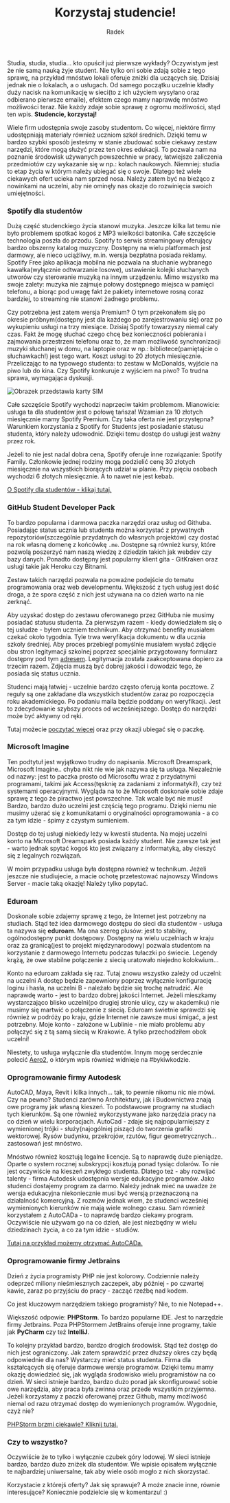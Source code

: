 ﻿---
layout: post
title: Korzystaj studencie!
author: Radek
categories: offtop nauka
excerpt: Zobacz co możesz zyskać będąc studentem!
comments: true
img-thumb: 2018-11-30.png
---
Studia, studia, studia… kto opuścił już pierwsze wykłady? Oczywistym jest że nie samą nauką żyje student. Nie tylko oni sobie zdają sobie z tego sprawę, na przykład mnóstwo lokali oferuje zniżki dla uczących się. Dzisiaj jednak nie o lokalach, a o usługach. Od samego początku uczelnie kładły duży nacisk na komunikację w sieci(to z ich użyciem wysyłano oraz odbierano pierwsze emaile), efektem czego mamy naprawdę mnóstwo możliwości teraz. Nie każdy zdaje sobie sprawę z ogromu możliwości, stąd ten wpis. **Studencie, korzystaj!**

Wiele firm udostępnia swoje zasoby studentom. Co więcej, niektóre firmy udostępniają materiały również uczniom szkół średnich. Dzięki temu w bardzo szybki sposób jesteśmy w stanie zbudować sobie ciekawy zestaw narzędzi, które mogą służyć przez ten okres edukacji. To pozwala nam na poznanie środowisk używanych powszechnie w pracy, łatwiejsze zaliczenia przedmiotów czy wykazanie się w np.: kołach naukowych. Niemniej: studia to etap życia w którym należy ubiegać się o swoje. Dlatego też wiele ciekawych ofert ucieka nam sprzed nosa. Należy zatem być na bieżąco z nowinkami na uczelni, aby nie ominęły nas okazje do rozwinięcia swoich umiejętności.

### Spotify dla studentów

Dużą część studenckiego życia stanowi muzyka. Jeszcze kilka lat temu nie było problemem spotkać kogoś z MP3 wielkości batonika. Całe szczęście technologia poszła do przodu. Spotify to serwis streamingowy oferujący bardzo obszerny katalog muzyczny. Dostępny na wielu platformach jest darmowy, ale nieco uciążliwy, m.in. wersja bezpłatna posiada reklamy. Spotify Free jako aplikacja mobilna nie pozwala na słuchanie wybranego kawałka(wyłącznie odtwarzanie losowe), ustawienie kolejki słuchanych utworów czy sterowanie muzyką na innym urządzeniu. Mimo wszystko ma swoje zalety: muzyka nie zajmuje połowy dostępnego miejsca w pamięci telefonu, a biorąc pod uwagę fakt że pakiety internetowe rosną coraz bardziej, to streaming nie stanowi żadnego problemu.

Czy potrzebna jest zatem wersja Premium? O tym przekonałem się po okresie próbnym(dostępny jest dla każdego po zarejestrowaniu się) oraz po wykupieniu usługi na trzy miesiące. Dzisiaj Spotify towarzyszy niemal cały czas. Fakt że mogę słuchać czego chcę bez konieczności pobierania i zajmowania przestrzeni telefonu oraz to, że mam możliwość synchronizacji muzyki słuchanej w domu, na laptopie oraz w np.: bibliotece(pamiętajcie o słuchawkach!) jest tego wart. Koszt usługi to 20 złotych miesięcznie. Przeliczając to na typowego studenta: to zestaw w McDonalds, wyjście na piwo lub do kina. Czy Spotify konkuruje z wyjściem na piwo? To trudna sprawa, wymagająca dyskusji.

![Obrazek przedstawia karty SIM]({{site.baseurl}}/img/post-img/2018-11-30/spotify.png)

Całe szczęście Spotify wychodzi naprzeciw takim problemom. Mianowicie: usługa ta dla studentów jest o połowę tańsza! Wzamian za 10 złotych miesięcznie mamy Spotify Premium. Czy taka oferta nie jest przystępna? Warunkiem korzystania z Spotify for Students jest posiadanie statusu studenta, który należy udowodnić. Dzięki temu dostęp do usługi jest ważny przez rok.

Jeżeli to nie jest nadal dobra cena, Spotify oferuje inne rozwiązanie: Spotify Family. Członkowie jednej rodziny mogą podzielić cenę 30 złotych miesięcznie na wszystkich biorących udział w planie. Przy pięciu osobach wychodzi 6 złotych miesięcznie. A to nawet nie jest kebab.

[O Spotify dla studentów - klikaj tutaj.](https://www.spotify.com/pl/student/)

### GitHub Student Developer Pack

To bardzo popularna i darmowa paczka narzędzi oraz usług od Githuba. Posiadając status ucznia lub studenta można korzystać z prywatnych repozytoriów(szczególnie przydatnych do własnych projektów) czy dostać na rok własną domenę z końcówkę `.me`. Dostępne są również kursy, które pozwolą poszerzyć nam naszą wiedzę z dziedzin takich jak webdev czy bazy danych. Ponadto dostępny jest popularny klient gita - GitKraken oraz usługi takie jak Heroku czy Bitnami.

Zestaw takich narzędzi pozwala na poważne podejście do tematu programowania oraz web developmentu. Większość z tych usług jest dość droga, a że spora część z nich jest używana na co dzień warto na nie zerknąć.

Aby uzyskać dostęp do zestawu oferowanego przez GitHuba nie musimy posiadać statusu studenta. Za pierwszym razem - kiedy dowiedziałem się o tej usłudze - byłem uczniem technikum. Aby otrzymać benefity musiałem czekać około tygodnia. Tyle trwa weryfikacja dokumentu w dla ucznia szkoły średniej. Aby proces przebiegł pomyślnie musiałem wysłać zdjęcie obu stron legitymacji szkolnej poprzez specjalnie przygotowany formularz dostępny pod tym [adresem](https://education.github.com/discount_requests/new). Legitymacja została zaakceptowana dopiero za trzecim razem. Zdjęcia muszą być dobrej jakości i dowodzić tego, że posiada się status ucznia.

Studenci mają łatwiej - uczelnie bardzo często oferują konta pocztowe. Z reguły są one zakładane dla wszystkich studentów zaraz po rozpoczęcia roku akademickiego. Po podaniu maila będzie poddany on weryfikacji. Jest to zdecydowanie szybszy proces od wcześniejszego. Dostęp do narzędzi może być aktywny od ręki.

Tutaj możecie [poczytać więcej](https://education.github.com/pack) oraz przy okazji ubiegać się o paczkę.

### Microsoft Imagine

Ten podtytuł jest wyjątkowo trudny do napisania. Microsoft Dreamspark, Microsoft Imagine.. chyba nikt nie wie jak nazywa się ta usługa. Niezależnie od nazwy: jest to paczka prosto od Microsoftu wraz z przydatnymi programami, takimi jak Access(tęsknię za zadaniami z informatyki!), czy też systemami operacyjnymi. Wygląda na to że Microsoft doskonale sobie zdaje sprawę z tego że piractwo jest powszechne. Tak wcale być nie musi! Bardzo, bardzo dużo uczelni jest częścią tego programu. Dzięki niemu nie musimy użerać się z komunikatami o oryginalności oprogramowania - a co za tym idzie - śpimy z czystym sumieniem.

Dostęp do tej usługi niekiedy leży w kwestii studenta. Na mojej uczelni konto na Microsoft Dreamspark posiada każdy student. Nie zawsze tak jest - warto jednak spytać kogoś kto jest związany z informatyką, aby cieszyć się z legalnych rozwiązań.

W moim przypadku usługa była dostępna również w technikum. Jeżeli jeszcze nie studiujecie, a macie ochotę przetestować najnowszy Windows Server - macie taką okazję! Należy tylko popytać.

### Eduroam

Doskonale sobie zdajemy sprawę z tego, że Internet jest potrzebny na studiach. Stąd też idea darmowego dostępu do sieci dla studentów - usługa ta nazywa się **eduroam**. Ma ona szereg plusów: jest to stabilny, ogólnodostępny punkt dostępowy. Dostępny na wielu uczelniach w kraju oraz za granicą(jest to projekt międzynarodowy) pozwala studentom na korzystanie z darmowego Internetu podczas tułaczki po świecie. Legendy krążą, że owe stabilne połączenie z siecią uratowało niejedno kolokwium…

Konto na eduroam zakłada się raz. Tutaj znowu wszystko zależy od uczelni: na uczelni A dostęp będzie zapewniony poprzez wyłącznie konfigurację loginu i hasła, na uczelni B - należało będzie się trochę natrudzić. Ale naprawdę warto - jest to bardzo dobrej jakości Internet. Jeżeli mieszkamy wystarczająco blisko uczelni(po drugiej stronie ulicy, czy w akademiku) nie musimy się martwić o połączenie z siecią. Eduroam świetnie sprawdzi się również w podróży po kraju, gdzie Internet nie zawsze musi śmigać, a jest potrzebny. Moje konto - założone w Lublinie - nie miało problemu aby połączyć się z tą samą siecią w Krakowie. A tylko przechodziłem obok uczelni!


Niestety, to usługa wyłącznie dla studentów. Innym mogę serdecznie polecić [Aero2]({{site.baseurl}}/wpisy/aero2-darmowy-internet/), o którym wpis również widnieje na #bykiwkodzie.

### Oprogramowanie firmy Autodesk

AutoCAD, Maya, Revit i kilka innych… tak, to pewnie nikomu nic nie mówi. Czy na pewno? Studenci zarówno Architektury, jak i Budownictwa znają owe programy jak własną kieszeń. To podstawowe programy na studiach tych kierunków. Są one również wykorzystywane jako narzędzia pracy na co dzień w wielu korporacjach. AutoCad - zdaje się najpopularniejszy z wymienionej trójki - służy(najogólniej pisząc) do tworzenia grafiki wektorowej. Rysów budynku, przekrojów, rzutów, figur geometrycznych… zastosowań jest mnóstwo.

Mnóstwo również kosztują legalne licencje. Są to naprawdę duże pieniądze. Oparte o system rocznej subskrypcji kosztują ponad tysiąc dolarów. To nie jest oczywiście na kieszeń zwykłego studenta. Dlatego też - aby rozwijać talenty - firma Autodesk udostępnia wersje edukacyjne programów. Jako studenci dostajemy program za darmo. Należy jednak mieć na uwadze że wersja edukacyjna niekoniecznie musi być wersją przeznaczoną na działalność komercyjną. Z rozmów jednak wiem, że studenci wcześniej wymienionych kierunków nie mają wiele wolnego czasu. Sam również korzystałem z AutoCADa - to naprawdę bardzo ciekawy program. Oczywiście nie używam go na co dzień, ale jest niezbędny w wielu dziedzinach życia, a co za tym idzie - studiów.

[Tutaj na przykład możemy otrzymać AutoCADa.](https://www.autodesk.com/education/free-software/autocad)

### Oprogramowanie firmy Jetbrains

Dzień z życia programisty PHP nie jest kolorowy. Codziennie należy odeprzeć miliony nieśmiesznych zaczepek, aby później - po czwartej kawie, zaraz po przyjściu do pracy - zacząć rzeźbę nad kodem.

Co jest kluczowym narzędziem takiego programisty? Nie, to nie Notepad++.

Większość odpowie: **PHPStorm**. To bardzo popularne IDE. Jest to narzędzie firmy Jetbrains. Poza PHPStormem JetBrains oferuje inne programy, takie jak **PyCharm** czy też **IntelliJ**.

To kolejny przykład bardzo, bardzo drogich środowisk. Stąd też dostęp do nich jest ograniczony. Jak zatem sprawdzić przez dłuższy okres czy będą odpowiednie dla nas? Wystarczy mieć status studenta. Firma dla kształcących się oferuje darmowe wersje programów. Dzięki temu mamy okazję dowiedzieć się, jak wygląda środowisko wielu programistów na co dzień. W sieci istnieje bardzo, bardzo dużo porad jak skonfigurować sobie owe narzędzia, aby praca była zwinna oraz przede wszystkim przyjemna. Jeżeli korzystamy z paczki oferowanej przez Github, mamy możliwość niemal od razu otrzymać dostęp do wymienionych programów. Wygodnie, czyż nie?

[PHPStorm brzmi ciekawie? Kliknij tutaj.](https://www.jetbrains.com/student/)

### Czy to wszystko?

Oczywiście że to tylko i wyłącznie czubek góry lodowej. W sieci istnieje bardzo, bardzo dużo zniżek dla studentów. We wpisie opisałem wyłącznie te najbardziej uniwersalne, tak aby wiele osób mogło z nich skorzystać.

Korzystacie z którejś oferty? Jak się sprawuje? A może znacie inne, równie interesujące? Koniecznie podzielcie się w komentarzu! :)
